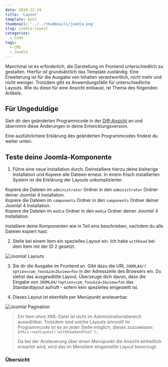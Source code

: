 ```yaml
---
date: 2019-12-24
title: 'Layout'
template: post
thumbnail: '../../thumbnails/joomla.png'
slug: joomla-layout
categories:
  - Code
tags:
  - CMS
  - Joomla
---
```


Manchmal ist es erforderlich, die Darstellung im Frontend unterschiedlich zu gestalten. Hierfür ist grundsätzlich das Template zuständig. Eine Erweiterung ist für die Ausgabe von Inhalten verantwortlich, nicht mehr und nicht weniger. Trotzdem gibt es Anwendungsfälle für unterschiedliche Layouts. Wie du diese für eine Ansicht einbaust, ist Thema des folgenden Artikels.

## Für Ungeduldige

Sieh dir den geänderten Programmcode in der [Diff-Ansicht](https://github.com/astridx/boilerplate/compare/t19...t20) an und übernimm diese Änderungen in deine Entwicklungsversion.

Eine ausführlichere Erklärung des geänderten Programmcodes findest du weiter unten.

## Teste deine Joomla-Komponente

1. Führe eine neue Installation durch. Deinstalliere hierzu deine bisherige Installation und Kopiere alle Dateien erneut. In einem frisch installierten System ist die Erklärung der Layouts unkomplizierter.

Kopiere die Dateien im `administrator` Ordner in den `administrator` Ordner deiner Joomla! 4 Installation.  
Kopiere die Dateien im `components` Ordner in den `components` Ordner deiner Joomla! 4 Installation.  
Kopiere die Dateien im `media` Ordner in den `media` Ordner deiner Joomla! 4 Installation.

Installiere deine Komponenten wie in Teil eins beschrieben, nachdem du alle Dateien kopiert hast.

2. Stelle bei einem Item ein spezielles Layout ein. Ich habe `withhead` bei dem Item mit der ID 2 gesetzt.

![Joomla! Layouts](/images/j4x24x1.png)

3. Sie dir die Ausgabe im Frontend an. Gibt dazu die URL `JOOMLA4/?option=com_foos&id=2&view=foo` in der Adresszeile des Browsers ein. Du siehst das ausgewählte Layout. Überzeuge dich davon, dass die Eingabe von `JOOMLA4/?option=com_foos&id=1&view=foo` das Standardlayout aufruft - sofern kein spezielles eingestellt ist.

4. Dieses Layout ist ebenfalls per Menüpunkt ansteuerbar.

![Joomla! Pagination](/images/j4x24x2.png)

> Ein Item ohne XML-Datei ist nicht im Administrationsbereich auswählbar. Trotzdem sind solche Layouts sinnvoll! Im Programmcode ist es an jeder Stelle möglich, dieses zuzuweisen: `$this->setLayout('withheadandfoot');`

> Da bei der Ansteuerung über einen Menüpunkt die Ansicht einheitlich erwartet wird, wird das im Menüitem eingestellte Layout bevorzugt.

### Übersicht
